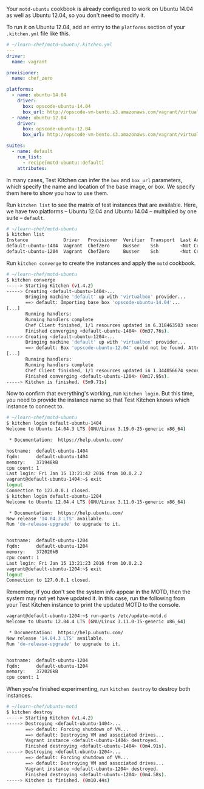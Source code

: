 Your `motd-ubuntu` cookbook is already configured to work on Ubuntu 14.04 as well as Ubuntu 12.04, so you don't need to modify it.

To run it on Ubuntu 12.04, add an entry to the `platforms` section of your <code class="file-path">.kitchen.yml</code> file like this.

```yaml
# ~/learn-chef/motd-ubuntu/.kitchen.yml
---
driver:
  name: vagrant

provisioner:
  name: chef_zero

platforms:
  - name: ubuntu-14.04
    driver:
      box: opscode-ubuntu-14.04
      box_url: http://opscode-vm-bento.s3.amazonaws.com/vagrant/virtualbox/opscode_ubuntu-14.04_chef-provisionerless.box
  - name: ubuntu-12.04
    driver:
      box: opscode-ubuntu-12.04
      box_url: http://opscode-vm-bento.s3.amazonaws.com/vagrant/virtualbox/opscode_ubuntu-12.04_chef-provisionerless.box

suites:
  - name: default
    run_list:
      - recipe[motd-ubuntu::default]
    attributes:
```

In many cases, Test Kitchen can infer the `box` and `box_url` parameters, which specify the name and location of the base image, or box. We specify them here to show you how to use them.

Run `kitchen list` to see the matrix of test instances that are available. Here, we have two platforms &ndash; Ubuntu 12.04 and Ubuntu 14.04 &ndash; multiplied by one suite &ndash; `default`.

```bash
# ~/learn-chef/motd-ubuntu
$ kitchen list
Instance             Driver   Provisioner  Verifier  Transport  Last Action
default-ubuntu-1404  Vagrant  ChefZero     Busser    Ssh        <Not Created>
default-ubuntu-1204  Vagrant  ChefZero     Busser    Ssh        <Not Created>
```

Run `kitchen converge` to create the instances and apply the `motd` cookbook.

```bash
# ~/learn-chef/motd-ubuntu
$ kitchen converge
-----> Starting Kitchen (v1.4.2)
-----> Creating <default-ubuntu-1404>...
       Bringing machine 'default' up with 'virtualbox' provider...
       ==> default: Importing base box 'opscode-ubuntu-14.04'...
[...]
       Running handlers:
       Running handlers complete
       Chef Client finished, 1/1 resources updated in 6.318463503 seconds
       Finished converging <default-ubuntu-1404> (0m37.76s).
-----> Creating <default-ubuntu-1204>...
       Bringing machine 'default' up with 'virtualbox' provider...
       ==> default: Box 'opscode-ubuntu-12.04' could not be found. Attempting to find and install...
[...]
       Running handlers:
       Running handlers complete
       Chef Client finished, 1/1 resources updated in 1.344056674 seconds
       Finished converging <default-ubuntu-1204> (0m17.95s).
-----> Kitchen is finished. (5m9.71s)
```

Now to confirm that everything's working, run `kitchen login`. But this time, you need to provide the instance name so that Test Kitchen knows which instance to connect to.

```bash
# ~/learn-chef/motd-ubuntu
$ kitchen login default-ubuntu-1404
Welcome to Ubuntu 14.04.3 LTS (GNU/Linux 3.19.0-25-generic x86_64)

 * Documentation:  https://help.ubuntu.com/

hostname:  default-ubuntu-1404
fqdn:      default-ubuntu-1404
memory:    371948kB
cpu count: 1
Last login: Fri Jan 15 13:21:42 2016 from 10.0.2.2
vagrant@default-ubuntu-1404:~$ exit
logout
Connection to 127.0.0.1 closed.
$ kitchen login default-ubuntu-1204
Welcome to Ubuntu 12.04.4 LTS (GNU/Linux 3.11.0-15-generic x86_64)

 * Documentation:  https://help.ubuntu.com/
New release '14.04.3 LTS' available.
Run 'do-release-upgrade' to upgrade to it.


hostname:  default-ubuntu-1204
fqdn:      default-ubuntu-1204
memory:    372020kB
cpu count: 1
Last login: Fri Jan 15 13:21:23 2016 from 10.0.2.2
vagrant@default-ubuntu-1204:~$ exit
logout
Connection to 127.0.0.1 closed.
```

Remember, if you don't see the system info appear in the MOTD, then the system may not yet have updated it. In this case, run the following from your Test Kitchen instance to print the updated MOTD to the console.

```bash
vagrant@default-ubuntu-1204:~$ run-parts /etc/update-motd.d
Welcome to Ubuntu 12.04.4 LTS (GNU/Linux 3.11.0-15-generic x86_64)

 * Documentation:  https://help.ubuntu.com/
New release '14.04.3 LTS' available.
Run 'do-release-upgrade' to upgrade to it.


hostname:  default-ubuntu-1204
fqdn:      default-ubuntu-1204
memory:    372020kB
cpu count: 1
```

When you're finished experimenting, run `kitchen destroy` to destroy both instances.

```bash
# ~/learn-chef/ubuntu-motd
$ kitchen destroy
-----> Starting Kitchen (v1.4.2)
-----> Destroying <default-ubuntu-1404>...
       ==> default: Forcing shutdown of VM...
       ==> default: Destroying VM and associated drives...
       Vagrant instance <default-ubuntu-1404> destroyed.
       Finished destroying <default-ubuntu-1404> (0m4.91s).
-----> Destroying <default-ubuntu-1204>...
       ==> default: Forcing shutdown of VM...
       ==> default: Destroying VM and associated drives...
       Vagrant instance <default-ubuntu-1204> destroyed.
       Finished destroying <default-ubuntu-1204> (0m4.58s).
-----> Kitchen is finished. (0m10.44s)
```
